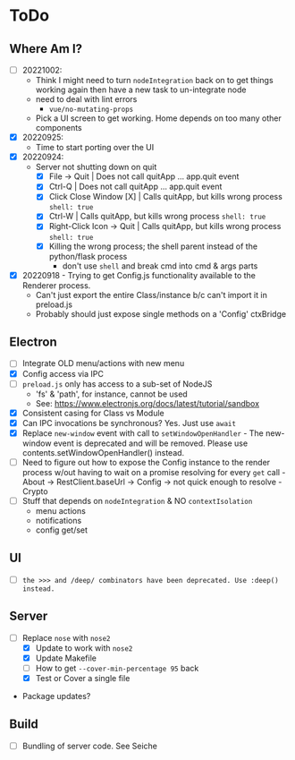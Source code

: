 # ToDo

## Where Am I?
* [ ] 20221002:
  - Think I might need to turn `nodeIntegration` back on to get things working again
    then have a new task to un-integrate node
  - need to deal with lint errors
    + `vue/no-mutating-props`
  - Pick a UI screen to get working. Home depends on too many other components
* [x] 20220925:
  - Time to start porting over the UI
* [x] 20220924:
  - Server not shutting down on quit
    - [x] File -> Quit             | Does not call quitApp ... app.quit event
    - [x] Ctrl-Q                   | Does not call quitApp ... app.quit event
    - [x] Click Close Window [X]   | Calls quitApp, but kills wrong process `shell: true`
    - [x] Ctrl-W                   | Calls quitApp, but kills wrong process `shell: true`
    - [x] Right-Click Icon -> Quit | Calls quitApp, but kills wrong process `shell: true`
    - [x] Killing the wrong process; the shell parent instead of the python/flask process
      + don't use `shell` and break cmd into cmd & args parts
* [x] 20220918 - Trying to get Config.js functionality available to the Renderer process.
  - Can't just export the entire Class/instance b/c can't import it in preload.js
  - Probably should just expose single methods on a 'Config' ctxBridge

## Electron
* [ ] Integrate OLD menu/actions with new menu
* [x] Config access via IPC
* [ ] `preload.js` only has access to a sub-set of NodeJS
  - 'fs' & 'path', for instance, cannot be used
  - See: https://www.electronjs.org/docs/latest/tutorial/sandbox
* [x] Consistent casing for Class vs Module
* [x] Can IPC invocations be synchronous? Yes. Just use `await`
* [x] Replace `new-window` event with call to `setWindowOpenHandler`
      - The new-window event is deprecated and will be removed.
        Please use contents.setWindowOpenHandler() instead.
* [ ] Need to figure out how to expose the Config instance to the render process
      w/out having to wait on a promise resolving for every `get` call
      - About -> RestClient.baseUrl -> Config -> not quick enough to resolve
      - Crypto
* [ ] Stuff that depends on `nodeIntegration` & NO `contextIsolation`
  - menu actions
  - notifications
  - config get/set

## UI
* [ ] `the >>> and /deep/ combinators have been deprecated. Use :deep() instead.`

## Server
* [ ] Replace `nose` with `nose2`
  * [x] Update to work with `nose2`
  * [x] Update Makefile
  * [ ] How to get `--cover-min-percentage 95` back
  * [x] Test or Cover a single file
* Package updates?


## Build
* [ ] Bundling of server code. See Seiche
